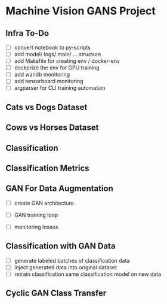 # Machine Vision GANS Project

## Infra To-Do
- [ ] convert notebook to py-scripts
- [ ] add model/ logs/ main/ ... structure
- [ ] add Makefile for creating env / docker-env
- [ ] dockerize the env for GPU training
- [ ] add wandb monitoring
- [ ] add tensorboard monitoring
- [ ] argparser for CLI training automation

## Cats vs Dogs Dataset

## Cows vs Horses Dataset

## Classification

## Classification Metrics

## GAN For Data Augmentation
- [ ] create GAN architecture
- [ ] GAN training loop
- [ ] monitoring losses


## Classification with GAN Data
- [ ] generate labeled batches of classification data
- [ ] inject generated data into original dataset
- [ ] retrain classification same classification model on new data

## Cyclic GAN Class Transfer